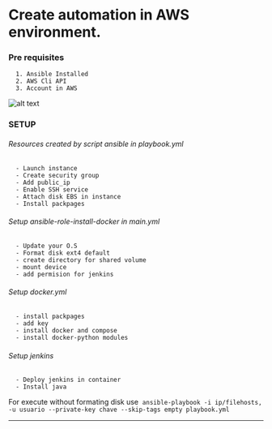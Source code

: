 # Create automation in AWS environment.


### Pre requisites
      1. Ansible Installed 
      2. AWS Cli API 
      3. Account in AWS

![alt text](https://i.imgur.com/Z1JsPna.png)

### SETUP

   ###### Resources created by script ansible in playbook.yml

      - Launch instance 
      - Create security group
      - Add public_ip
      - Enable SSH service 
      - Attach disk EBS in instance
      - Install packpages

   ###### Setup ansible-role-install-docker in main.yml

      - Update your O.S 
      - Format disk ext4 default
      - create directory for shared volume
      - mount device 
      - add permision for jenkins 

   ###### Setup docker.yml 

      - install packpages
      - add key 
      - install docker and compose
      - install docker-python modules

   ###### Setup jenkins

      - Deploy jenkins in container 
      - Install java
      
  For execute without formating disk use 
  `ansible-playbook -i ip/filehosts, -u usuario --private-key chave --skip-tags empty playbook.yml`

---



